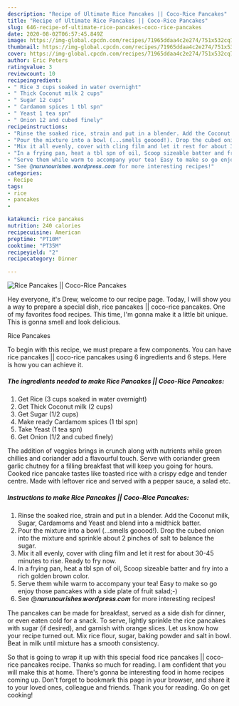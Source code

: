 ```yaml
---
description: "Recipe of Ultimate Rice Pancakes || Coco-Rice Pancakes"
title: "Recipe of Ultimate Rice Pancakes || Coco-Rice Pancakes"
slug: 646-recipe-of-ultimate-rice-pancakes-coco-rice-pancakes
date: 2020-08-02T06:57:45.849Z
image: https://img-global.cpcdn.com/recipes/71965ddaa4c2e274/751x532cq70/rice-pancakes-coco-rice-pancakes-recipe-main-photo.jpg
thumbnail: https://img-global.cpcdn.com/recipes/71965ddaa4c2e274/751x532cq70/rice-pancakes-coco-rice-pancakes-recipe-main-photo.jpg
cover: https://img-global.cpcdn.com/recipes/71965ddaa4c2e274/751x532cq70/rice-pancakes-coco-rice-pancakes-recipe-main-photo.jpg
author: Eric Peters
ratingvalue: 3
reviewcount: 10
recipeingredient:
- " Rice 3 cups soaked in water overnight"
- " Thick Coconut milk 2 cups"
- " Sugar 12 cups"
- " Cardamom spices 1 tbl spn"
- " Yeast 1 tea spn"
- " Onion 12 and cubed finely"
recipeinstructions:
- "Rinse the soaked rice, strain and put in a blender. Add the Coconut milk, Sugar, Cardamoms and Yeast and blend into a midthick batter."
- "Pour the mixture into a bowl (...smells gooood!). Drop the cubed onion into the mixture and sprinkle about 2 pinches of salt to balance the sugar."
- "Mix it all evenly, cover with cling film and let it rest for about 30-45 minutes to rise. Ready to fry now."
- "In a frying pan, heat a tbl spn of oil, Scoop sizeable batter and fry into a rich golden brown color."
- "Serve them while warm to accompany your tea! Easy to make so go enjoy those pancakes with a side plate of fruit salad;-)"
- "See @𝒏𝒖𝒓𝒖𝒏𝒐𝒖𝒓𝒊𝒔𝒉𝒆𝒔.𝒘𝒐𝒓𝒅𝒑𝒓𝒆𝒔𝒔.𝒄𝒐𝒎 for more interesting recipes!"
categories:
- Recipe
tags:
- rice
- pancakes
- 

katakunci: rice pancakes  
nutrition: 240 calories
recipecuisine: American
preptime: "PT10M"
cooktime: "PT35M"
recipeyield: "2"
recipecategory: Dinner

---
```



![Rice Pancakes || Coco-Rice Pancakes](https://img-global.cpcdn.com/recipes/71965ddaa4c2e274/751x532cq70/rice-pancakes-coco-rice-pancakes-recipe-main-photo.jpg)

Hey everyone, it's Drew, welcome to our recipe page. Today, I will show you a way to prepare a special dish, rice pancakes || coco-rice pancakes. One of my favorites food recipes. This time, I'm gonna make it a little bit unique. This is gonna smell and look delicious.

Rice Pancakes 

To begin with this recipe, we must prepare a few components. You can have rice pancakes || coco-rice pancakes using 6 ingredients and 6 steps. Here is how you can achieve it.

<!--inarticleads1-->

##### The ingredients needed to make Rice Pancakes || Coco-Rice Pancakes:

1. Get  Rice (3 cups soaked in water overnight)
1. Get  Thick Coconut milk (2 cups)
1. Get  Sugar (1/2 cups)
1. Make ready  Cardamom spices (1 tbl spn)
1. Take  Yeast (1 tea spn)
1. Get  Onion (1/2 and cubed finely)


The addition of veggies brings in crunch along with nutrients while green chillies and coriander add a flavourful touch. Serve with coriander green garlic chutney for a filling breakfast that will keep you going for hours. Cooked rice pancake tastes like toasted rice with a crispy edge and tender centre. Made with leftover rice and served with a pepper sauce, a salad etc. 

<!--inarticleads2-->

##### Instructions to make Rice Pancakes || Coco-Rice Pancakes:

1. Rinse the soaked rice, strain and put in a blender. Add the Coconut milk, Sugar, Cardamoms and Yeast and blend into a midthick batter.
1. Pour the mixture into a bowl (...smells gooood!). Drop the cubed onion into the mixture and sprinkle about 2 pinches of salt to balance the sugar.
1. Mix it all evenly, cover with cling film and let it rest for about 30-45 minutes to rise. Ready to fry now.
1. In a frying pan, heat a tbl spn of oil, Scoop sizeable batter and fry into a rich golden brown color.
1. Serve them while warm to accompany your tea! Easy to make so go enjoy those pancakes with a side plate of fruit salad;-)
1. See @𝒏𝒖𝒓𝒖𝒏𝒐𝒖𝒓𝒊𝒔𝒉𝒆𝒔.𝒘𝒐𝒓𝒅𝒑𝒓𝒆𝒔𝒔.𝒄𝒐𝒎 for more interesting recipes!


The pancakes can be made for breakfast, served as a side dish for dinner, or even eaten cold for a snack. To serve, lightly sprinkle the rice pancakes with sugar (if desired), and garnish with orange slices. Let us know how your recipe turned out. Mix rice flour, sugar, baking powder and salt in bowl. Beat in milk until mixture has a smooth consistency. 

So that is going to wrap it up with this special food rice pancakes || coco-rice pancakes recipe. Thanks so much for reading. I am confident that you will make this at home. There's gonna be interesting food in home recipes coming up. Don't forget to bookmark this page in your browser, and share it to your loved ones, colleague and friends. Thank you for reading. Go on get cooking!

